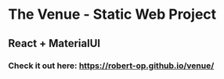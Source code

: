 # The Venue - Static Web Project

## React + MaterialUI

### Check it out here: https://robert-op.github.io/venue/
